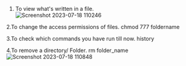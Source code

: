 1. To view what's written in a file.   
![Screenshot 2023-07-18 110246](https://github.com/pardeshiumesh23/90DaysofDevOps/assets/138001374/a5efdec5-bae7-455a-99b7-326acf6c3f6e)

2.To change the access permissions of files.
chmod 777 foldername

3.To check which commands you have run till now.
history

4.To remove a directory/ Folder.
rm folder_name
![Screenshot 2023-07-18 110848](https://github.com/pardeshiumesh23/90DaysofDevOps/assets/138001374/6ffab8aa-9850-4b92-be4e-496bf0cb41ad)

